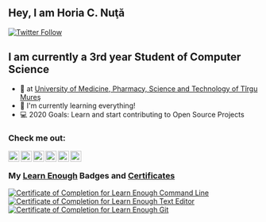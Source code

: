 ## Hey, I am Horia C. Nuţă

[![Twitter Follow](https://img.shields.io/twitter/follow/horia_c_nuta?color=1DA1F2&style=for-the-badge)][twitter follow]


## I am currently a 3rd year Student of Computer Science

- :school: at [University of Medicine, Pharmacy, Science and Technology of Tîrgu Mureş](https://www.umfst.ro/home.html)
- :pencil: I'm currently learning everything!
- :computer: 2020 Goals: Learn and start contributing to Open Source Projects


### Check me out:

[<img align="left" alt="Facebook" width="22px" src="https://cdn.jsdelivr.net/npm/simple-icons@3.6.1/icons/linkedin.svg" />][linkedin]
[<img align="left" alt="Facebook" width="22px" src="https://cdn.jsdelivr.net/npm/simple-icons@3.6.1/icons/facebook.svg" />][facebook]
[<img align="left" alt="Facebook" width="22px" src="https://cdn.jsdelivr.net/npm/simple-icons@3.6.1/icons/twitter.svg" />][twitter]
[<img align="left" alt="Facebook" width="22px" src="https://cdn.jsdelivr.net/npm/simple-icons@3.6.1/icons/hackerrank.svg" />][hackerrank]
[<img align="left" alt="Facebook" width="22px" src="https://cdn.jsdelivr.net/npm/simple-icons@3.6.1/icons/fiverr.svg" />][fiverr]
[<img align="left" alt="Facebook" width="22px" src="https://cdn.jsdelivr.net/npm/simple-icons@3.6.1/icons/goodreads.svg" />][goodreads]

<br/>

### My [Learn Enough](https://www.learnenough.com/) Badges and [Certificates](https://www.learnenough.com/certificates/horia_c_nuta)

<a href="https://www.learnenough.com/certificates/horia_c_nuta"><img src="https://www.learnenough.com/certificates/horia_c_nuta/command-line-tutorial.svg" alt="Certificate of Completion for Learn Enough Command Line"></a><a href="https://www.learnenough.com/certificates/horia_c_nuta"><img src="https://www.learnenough.com/certificates/horia_c_nuta/text-editor-tutorial.svg" alt="Certificate of Completion for Learn Enough Text Editor"></a><a href="https://www.learnenough.com/certificates/horia_c_nuta"><img src="https://www.learnenough.com/certificates/horia_c_nuta/git-tutorial.svg" alt="Certificate of Completion for Learn Enough Git"></a>



[linkedin]: (https://www.linkedin.com/in/horia-c-nuta/)
[hackerrank]: (https://www.hackerrank.com/doTTs?hr_r=1)
[twitter]: (https://twitter.com/horia_c_nuta)
[facebook]: (https://www.facebook.com/horia.c.nuta/)
[fiverr]: (https://www.fiverr.com/horia_c_nuta?up_rollout=true)
[goodreads]: (https://www.goodreads.com/user/show/63355295-horia-nu)
[twitter follow]: https://twitter.com/intent/follow?ref_src=twsrc%5Etfw&region=follow_link&screen_name=horia_c_nuta&tw_p=followbutton